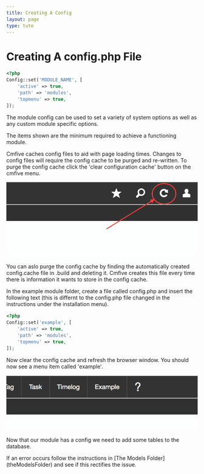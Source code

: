 ```yaml
---
title: Creating A Config
layout: page
type: tute
---
```


# Creating A config.php File

```php
<?php
Config::set('MODULE_NAME', [
    'active' => true,
    'path' => 'modules',
    'topmenu' => true,
]);
```

The module config can be used to set a variety of system options as well as any custom module specific options.

The items shown are the minimum required to achieve a functioning module.

Cmfive caches config files to aid with page loading times. Changes to config files will require the config cache to be purged and re-written. To purge the config cache click the 'clear configuration cache' button on the cmfive menu.

![Clear configuration cache](/assets/images/config_refresh.png)

You can aslo purge the config cache by finding the automatically created config.cache file in .build and deleting it. Cmfive creates this file every time there is information it wants to store in the config cache.

In the example module folder, create a file called config.php and insert the following text (this is differnt to the config.php file changed in the instructions under the installation menu).

```php
<?php
Config::set('example', [
    'active' => true,
    'path' => 'modules',
    'topmenu' => true,
]);
```

Now clear the config cache and refresh the browser window. You should now see a menu item called 'example'.

![Example menu item](/assets/images/example_menu_item.png)

Now that our module has a config we need to add some tables to the database.

If an error occurs follow the instructions in [The Models Folder] (theModelsFolder) and see if this rectifies the issue.